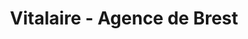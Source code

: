 ---
title: "Vitalaire - Agence de Brest"
url: /gouesnou/vitalaire-agence-de-brest/
shop: Sanitätshaus
---